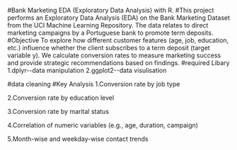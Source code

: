 #Bank Marketing EDA (Exploratory Data Analysis) with R.
#This project performs an Exploratory Data Analysis (EDA) on the Bank Marketing Dataset from the UCI Machine Learning Repository. The data relates to direct marketing campaigns by a Portuguese bank to promote term deposits.
#Objective
To explore how different customer features (age, job, education, etc.) influence whether the client subscribes to a term deposit (target variable y). We calculate conversion rates to measure marketing success and provide strategic recommendations based on findings.
#required Libary
1.dplyr--data manipulation
2.ggplot2--data visulisation

#data cleaning
#Key Analysis
1.Conversion rate by job type

2.Conversion rate by education level

3.Conversion rate by marital status

4.Correlation of numeric variables (e.g., age, duration, campaign)

5.Month-wise and weekday-wise contact trends
